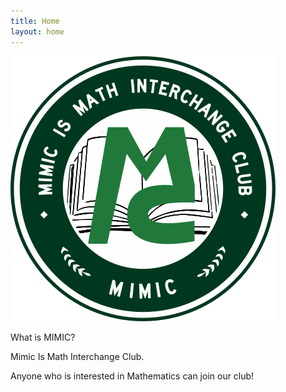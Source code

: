 ```yaml
---
title: Home
layout: home
---
```

![mimic](./images/mimic.png)

What is MIMIC?

Mimic Is Math Interchange Club.

Anyone who is interested in Mathematics can join our club!

